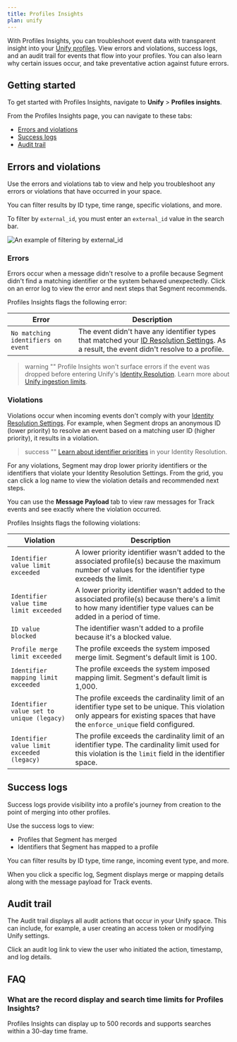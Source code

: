```yaml
---
title: Profiles Insights 
plan: unify
---
```


With Profiles Insights, you can troubleshoot event data with transparent insight into your [Unify profiles](/docs/unify/). View errors and violations, success logs, and an audit trail for events that flow into your profiles. You can also learn why certain issues occur, and take preventative action against future errors.

## Getting started

To get started with Profiles Insights, navigate to **Unify** > **Profiles insights**.

From the Profiles Insights page, you can navigate to these tabs:
- [Errors and violations](#errors-and-violations) 
- [Success logs](#success-logs)
- [Audit trail](#audit-trail)

## Errors and violations

Use the errors and violations tab to view and help you troubleshoot any errors or violations that have occurred in your space.

You can filter results by ID type, time range, specific violations, and more. 

To filter by `external_id`, you must enter an `external_id` value in the search bar.

![An example of filtering by external_id](/docs/unify/images/external_id.png)


### Errors

Errors occur when a message didn't resolve to a profile because Segment didn't find a matching identifier or the system behaved unexpectedly. Click on an error log to view the error and next steps that Segment recommends. 

Profiles Insights flags the following error:

| Error     | Description                                   |
|---------------|-----------------------------------------------|
| `No matching identifiers on event`  |  The event didn't have any identifier types that matched your [ID Resolution Settings](/docs/unify/identity-resolution/identity-resolution-settings). As a result, the event didn't resolve to a profile.                          |

> warning ""
> Profile Insights won't surface errors if the event was dropped before entering Unify's [Identity Resolution](/docs/unify/identity-resolution/). Learn more about [Unify ingestion limits](/docs/unify/product-limits/#unify-ingestion-limitations).

### Violations

Violations occur when incoming events don't comply with your [Identity Resolution Settings](/docs/unify/identity-resolution/identity-resolution-settings). For example, when Segment drops an anonymous ID (lower priority) to resolve an event based on a matching user ID (higher priority), it results in a violation. 

> success ""
> [Learn about identifier priorities](/docs/unify/identity-resolution/identity-resolution-settings/#priority) in your Identity Resolution.

For any violations, Segment may drop lower priority identifiers or the identifiers that violate your Identity Resolution Settings. From the grid, you can click a log name to view the violation details and recommended next steps. 

You can use the **Message Payload** tab to view raw messages for Track events and see exactly where the violation occurred.

Profiles Insights flags the following violations:

| Violation     | Description                                   |
|---------------|-----------------------------------------------|
| `Identifier value limit exceeded`  |  A lower priority identifier wasn't added to the associated profile(s) because the maximum number of values for the identifier type exceeds the limit.                           |
| `Identifier value time limit exceeded` | A lower priority identifier wasn't added to the associated profile(s) because there's a limit to how many identifier type values can be added in a period of time.                         |
| `ID value blocked`                     | The identifier wasn't added to a profile because it's a blocked value.                         |
| `Profile merge limit exceeded`         | The profile exceeds the system imposed merge limit. Segment's default limit is 100.                       |
| `Identifier mapping limit exceeded`    |  The profile exceeds the system imposed mapping limit. Segment's default limit is 1,000.                         |
| `Identifier value set to unique (legacy)` |  The profile exceeds the cardinality limit of an identifier type set to be unique. This violation only appears for existing spaces that have the `enforce_unique` field configured.                      |
| `Identifier value limit exceeded (legacy)` | The profile exceeds the cardinality limit of an identifier type. The cardinality limit used for this violation is the `limit` field in the identifier space.                     |

## Success logs

Success logs provide visibility into a profile's journey from creation to the point of merging into other profiles.  

Use the success logs to view:
- Profiles that Segment has merged
- Identifiers that Segment has mapped to a profile 

You can filter results by ID type, time range, incoming event type, and more.

When you click a specific log, Segment displays merge or mapping details along with the message payload for Track events.


## Audit trail

The Audit trail displays all audit actions that occur in your Unify space. This can include, for example, a user creating an access token or modifying Unify settings.

Click an audit log link to view the user who initiated the action, timestamp, and log details.

## FAQ

### What are the record display and search time limits for Profiles Insights?

Profiles Insights can display up to 500 records and supports searches within a 30-day time frame.
